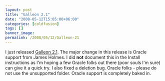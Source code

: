 ```yaml
---
layout: post
title: "Galleon 2.1"
date: "2008-05-12T15:05:00+06:00"
categories: [coldfusion]
tags: []
banner_image: 
permalink: /2008/05/12/Galleon-21
---
```


I just released <a href="http://galleon.riaforge.org">Galleon 2.1</a>. The major change in this release is Oracle support from James Holmes. I did <b>not</b> document this in the Install instructions as I'm hoping a few Oracle folks out there (poor souls I'm sure) can give it a quick try. I also fixed a deletion bug. Oracle folks - please do not use the unsupported folder. Oracle support is completely baked in.